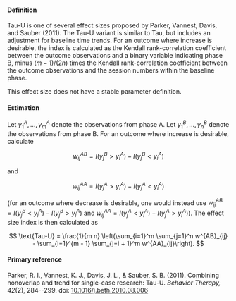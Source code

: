 #### Definition 

Tau-U is one of several effect sizes proposed by Parker, Vannest, Davis, and Sauber (2011). The Tau-U variant is similar to Tau, but includes an adjustment for baseline time trends. For an outcome where increase is desirable, the index is calculated as the Kendall rank-correlation coefficient between the outcome observations and a binary variable indicating phase B, minus $(m - 1) / (2n)$ times the Kendall rank-correlation coefficient between the outcome observations and the session numbers within the baseline phase. 

This effect size does not have a stable parameter definition. 

#### Estimation

Let $y^A_1,...,y^A_m$ denote the observations from phase A. Let $y^B_1,...,y^B_n$ denote the observations from phase B. For an outcome where increase is desirable, calculate 

$$w^{AB}_{ij} = I(y^B_j > y^A_i) - I(y^B_j < y^A_i)$$

and 

$$w^{AA}_{ij} = I(y^A_j > y^A_i) - I(y^A_j < y^A_i)$$

(for an outcome where decrease is desirable, one would instead use $w^{AB}_{ij} = I(y^B_j < y^A_i) - I(y^B_j > y^A_i)$ and $w^{AA}_{ij} = I(y^A_j < y^A_i) - I(y^A_j > y^A_i)$). The effect size index is then calculated as

$$
\text{Tau-U} = \frac{1}{m n} \left(\sum_{i=1}^m \sum_{j=1}^n w^{AB}_{ij} - \sum_{i=1}^{m - 1} \sum_{j=i + 1}^m w^{AA}_{ij}\right). 
$$

#### Primary reference

Parker, R. I., Vannest, K. J., Davis, J. L., & Sauber, S. B. (2011). Combining nonoverlap and trend for single-case research: Tau-U. _Behavior Therapy, 42_(2), 284--299. doi: [10.1016/j.beth.2010.08.006](http://dx.doi.org/10.1016/j.beth.2010.08.006)
